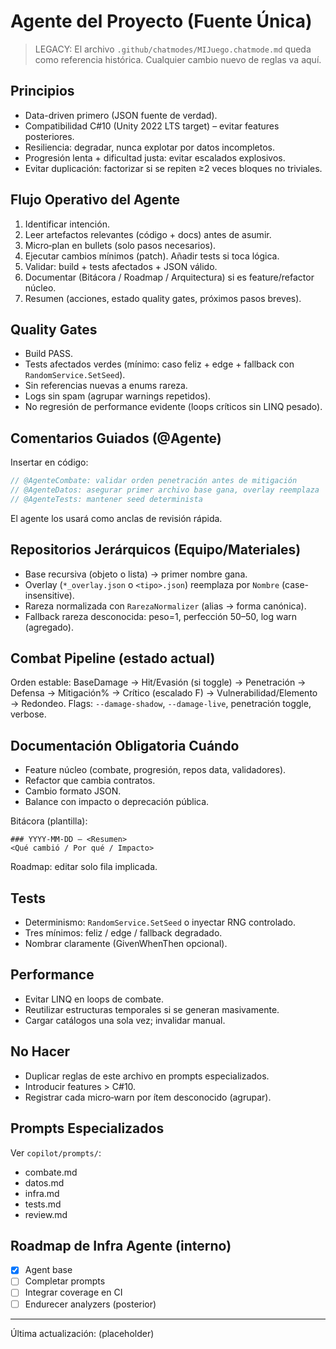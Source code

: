 # Agente del Proyecto (Fuente Única)

> LEGACY: El archivo `.github/chatmodes/MIJuego.chatmode.md` queda como referencia histórica. Cualquier cambio nuevo de reglas va aquí.

## Principios
- Data-driven primero (JSON fuente de verdad).
- Compatibilidad C#10 (Unity 2022 LTS target) – evitar features posteriores.
- Resiliencia: degradar, nunca explotar por datos incompletos.
- Progresión lenta + dificultad justa: evitar escalados explosivos.
- Evitar duplicación: factorizar si se repiten ≥2 veces bloques no triviales.

## Flujo Operativo del Agente
1. Identificar intención.
2. Leer artefactos relevantes (código + docs) antes de asumir.
3. Micro‑plan en bullets (solo pasos necesarios).
4. Ejecutar cambios mínimos (patch). Añadir tests si toca lógica.
5. Validar: build + tests afectados + JSON válido.
6. Documentar (Bitácora / Roadmap / Arquitectura) si es feature/refactor núcleo.
7. Resumen (acciones, estado quality gates, próximos pasos breves).

## Quality Gates
- Build PASS.
- Tests afectados verdes (mínimo: caso feliz + edge + fallback con `RandomService.SetSeed`).
- Sin referencias nuevas a enums rareza.
- Logs sin spam (agrupar warnings repetidos).
- No regresión de performance evidente (loops críticos sin LINQ pesado).

## Comentarios Guiados (@Agente)
Insertar en código:
```csharp
// @AgenteCombate: validar orden penetración antes de mitigación
// @AgenteDatos: asegurar primer archivo base gana, overlay reemplaza
// @AgenteTests: mantener seed determinista
```
El agente los usará como anclas de revisión rápida.

## Repositorios Jerárquicos (Equipo/Materiales)
- Base recursiva (objeto o lista) → primer nombre gana.
- Overlay (`*_overlay.json` o `<tipo>.json`) reemplaza por `Nombre` (case-insensitive).
- Rareza normalizada con `RarezaNormalizer` (alias → forma canónica).
- Fallback rareza desconocida: peso=1, perfección 50–50, log warn (agregado).

## Combat Pipeline (estado actual)
Orden estable: BaseDamage → Hit/Evasión (si toggle) → Penetración → Defensa → Mitigación% → Crítico (escalado F) → Vulnerabilidad/Elemento → Redondeo.
Flags: `--damage-shadow`, `--damage-live`, penetración toggle, verbose.

## Documentación Obligatoria Cuándo
- Feature núcleo (combate, progresión, repos data, validadores).
- Refactor que cambia contratos.
- Cambio formato JSON.
- Balance con impacto o deprecación pública.

Bitácora (plantilla):
```
### YYYY-MM-DD — <Resumen>
<Qué cambió / Por qué / Impacto>
```
Roadmap: editar solo fila implicada.

## Tests
- Determinismo: `RandomService.SetSeed` o inyectar RNG controlado.
- Tres mínimos: feliz / edge / fallback degradado.
- Nombrar claramente (GivenWhenThen opcional).

## Performance
- Evitar LINQ en loops de combate.
- Reutilizar estructuras temporales si se generan masivamente.
- Cargar catálogos una sola vez; invalidar manual.

## No Hacer
- Duplicar reglas de este archivo en prompts especializados.
- Introducir features > C#10.
- Registrar cada micro‑warn por ítem desconocido (agrupar).

## Prompts Especializados
Ver `copilot/prompts/`:
- combate.md
- datos.md
- infra.md
- tests.md
- review.md

## Roadmap de Infra Agente (interno)
- [x] Agent base
- [ ] Completar prompts
- [ ] Integrar coverage en CI
- [ ] Endurecer analyzers (posterior)

---
Última actualización: (placeholder)
